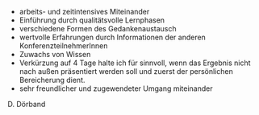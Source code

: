 - arbeits- und zeitintensives Miteinander
- Einführung durch qualitätsvolle Lernphasen
- verschiedene Formen des Gedankenaustausch
- wertvolle Erfahrungen durch Informationen der anderen KonferenzteilnehmerInnen
- Zuwachs von Wissen
- Verkürzung auf 4 Tage halte ich für sinnvoll, wenn das Ergebnis nicht nach außen präsentiert werden soll und zuerst der persönlichen Bereicherung dient.
- sehr freundlicher und zugewendeter Umgang miteinander

D. Dörband